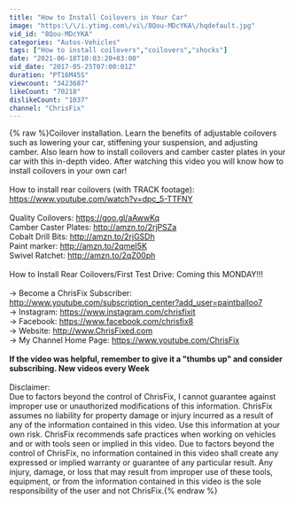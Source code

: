 ```yaml
---
title: "How to Install Coilovers in Your Car"
image: "https:\/\/i.ytimg.com\/vi\/8Qou-MDcYKA\/hqdefault.jpg"
vid_id: "8Qou-MDcYKA"
categories: "Autos-Vehicles"
tags: ["How to install coilovers","coilovers","shocks"]
date: "2021-06-18T10:03:20+03:00"
vid_date: "2017-05-25T07:00:01Z"
duration: "PT16M45S"
viewcount: "3423687"
likeCount: "70218"
dislikeCount: "1037"
channel: "ChrisFix"
---
```

{% raw %}Coilover installation. Learn the benefits of adjustable coilovers such as lowering your car, stiffening your suspension, and adjusting camber. Also learn how to install coilovers and camber caster plates in your car with this in-depth video. After watching this video you will know how to install coilovers in your own car! <br /><br />How to install rear coilovers (with TRACK footage): <a rel="nofollow" target="blank" href="https://www.youtube.com/watch?v=dpc_5-TTFNY">https://www.youtube.com/watch?v=dpc_5-TTFNY</a><br /><br />Quality Coilovers: <a rel="nofollow" target="blank" href="https://goo.gl/aAwwKq">https://goo.gl/aAwwKq</a><br />Camber Caster Plates: <a rel="nofollow" target="blank" href="http://amzn.to/2rjPSZa">http://amzn.to/2rjPSZa</a><br />Cobalt Drill Bits: <a rel="nofollow" target="blank" href="http://amzn.to/2rjGSDh">http://amzn.to/2rjGSDh</a><br />Paint marker: <a rel="nofollow" target="blank" href="http://amzn.to/2qmeI5K">http://amzn.to/2qmeI5K</a><br />Swivel Ratchet: <a rel="nofollow" target="blank" href="http://amzn.to/2qZ00ph">http://amzn.to/2qZ00ph</a><br /><br />How to Install Rear Coilovers/First Test Drive: Coming this MONDAY!!!<br /><br />→ Become a ChrisFix Subscriber: <a rel="nofollow" target="blank" href="http://www.youtube.com/subscription_center?add_user=paintballoo7">http://www.youtube.com/subscription_center?add_user=paintballoo7</a><br />→ Instagram: <a rel="nofollow" target="blank" href="https://www.instagram.com/chrisfixit">https://www.instagram.com/chrisfixit</a><br />→ Facebook: <a rel="nofollow" target="blank" href="https://www.facebook.com/chrisfix8">https://www.facebook.com/chrisfix8</a><br />→ Website: <a rel="nofollow" target="blank" href="http://www.ChrisFixed.com">http://www.ChrisFixed.com</a><br />→ My Channel Home Page: <a rel="nofollow" target="blank" href="https://www.youtube.com/ChrisFix">https://www.youtube.com/ChrisFix</a><br /><br />**If the video was helpful, remember to give it a &quot;thumbs up&quot; and consider subscribing. New videos every Week**<br /><br />Disclaimer:<br />Due to factors beyond the control of ChrisFix, I cannot guarantee against improper use or unauthorized modifications of this information. ChrisFix assumes no liability for property damage or injury incurred as a result of any of the information contained in this video. Use this information at your own risk. ChrisFix recommends safe practices when working on vehicles and or with tools seen or implied in this video. Due to factors beyond the control of ChrisFix, no information contained in this video shall create any expressed or implied warranty or guarantee of any particular result. Any injury, damage, or loss that may result from improper use of these tools, equipment, or from the information contained in this video is the sole responsibility of the user and not ChrisFix.{% endraw %}
